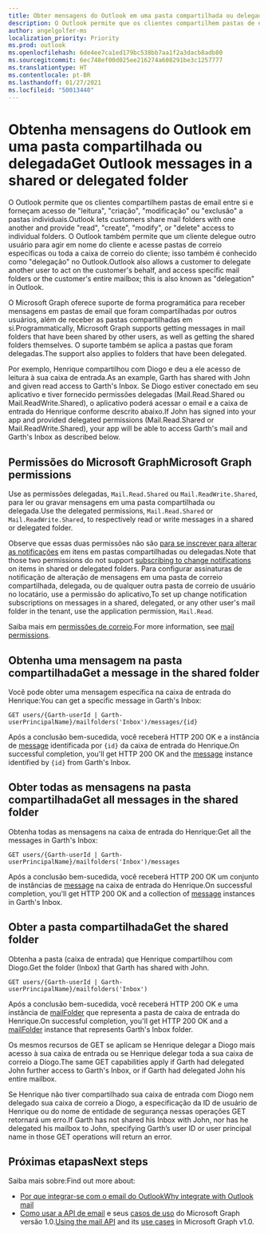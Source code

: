 ```yaml
---
title: Obter mensagens do Outlook em uma pasta compartilhada ou delegada
description: O Outlook permite que os clientes compartilhem pastas de e-mail entre si e forneçam acesso de "leitura", "criação", "modificação" ou "exclusão" a pastas individuais. O Outlook também permite que um cliente representante a outro usuário agir em nome do cliente.
author: angelgolfer-ms
localization_priority: Priority
ms.prod: outlook
ms.openlocfilehash: 6de4ee7ca1ed179bc538bb7aa1f2a3dacb8adb80
ms.sourcegitcommit: 6ec748ef00d025ee216274a608291be3c1257777
ms.translationtype: HT
ms.contentlocale: pt-BR
ms.lasthandoff: 01/27/2021
ms.locfileid: "50013440"
---
```

# <a name="get-outlook-messages-in-a-shared-or-delegated-folder"></a><span data-ttu-id="8097b-104">Obtenha mensagens do Outlook em uma pasta compartilhada ou delegada</span><span class="sxs-lookup"><span data-stu-id="8097b-104">Get Outlook messages in a shared or delegated folder</span></span>

<span data-ttu-id="8097b-105">O Outlook permite que os clientes compartilhem pastas de email entre si e forneçam acesso de "leitura", "criação", "modificação" ou "exclusão" a pastas individuais.</span><span class="sxs-lookup"><span data-stu-id="8097b-105">Outlook lets customers share mail folders with one another and provide "read", "create", "modify", or "delete" access to individual folders.</span></span> <span data-ttu-id="8097b-106">O Outlook também permite que um cliente delegue outro usuário para agir em nome do cliente e acesse pastas de correio específicas ou toda a caixa de correio do cliente; isso também é conhecido como "delegação" no Outlook.</span><span class="sxs-lookup"><span data-stu-id="8097b-106">Outlook also allows a customer to delegate another user to act on the customer's behalf, and access specific mail folders or the customer's entire mailbox; this is also known as "delegation" in Outlook.</span></span>

<span data-ttu-id="8097b-107">O Microsoft Graph oferece suporte de forma programática para receber mensagens em pastas de email que foram compartilhadas por outros usuários, além de receber as pastas compartilhadas em si.</span><span class="sxs-lookup"><span data-stu-id="8097b-107">Programmatically, Microsoft Graph supports getting messages in mail folders that have been shared by other users, as well as getting the shared folders themselves.</span></span> <span data-ttu-id="8097b-108">O suporte também se aplica a pastas que foram delegadas.</span><span class="sxs-lookup"><span data-stu-id="8097b-108">The support also applies to folders that have been delegated.</span></span>

<span data-ttu-id="8097b-109">Por exemplo, Henrique compartilhou com Diogo e deu a ele acesso de leitura à sua caixa de entrada.</span><span class="sxs-lookup"><span data-stu-id="8097b-109">As an example, Garth has shared with John and given read access to Garth's Inbox.</span></span> <span data-ttu-id="8097b-110">Se Diogo estiver conectado em seu aplicativo e tiver fornecido permissões delegadas (Mail.Read.Shared ou Mail.ReadWrite.Shared), o aplicativo poderá acessar o email e a caixa de entrada do Henrique conforme descrito abaixo.</span><span class="sxs-lookup"><span data-stu-id="8097b-110">If John has signed into your app and provided delegated permissions (Mail.Read.Shared or Mail.ReadWrite.Shared), your app will be able to access Garth's mail and Garth's Inbox as described below.</span></span>

## <a name="microsoft-graph-permissions"></a><span data-ttu-id="8097b-111">Permissões do Microsoft Graph</span><span class="sxs-lookup"><span data-stu-id="8097b-111">Microsoft Graph permissions</span></span>

<span data-ttu-id="8097b-112">Use as permissões delegadas, `Mail.Read.Shared` ou `Mail.ReadWrite.Shared`, para ler ou gravar mensagens em uma pasta compartilhada ou delegada.</span><span class="sxs-lookup"><span data-stu-id="8097b-112">Use the delegated permissions, `Mail.Read.Shared` or `Mail.ReadWrite.Shared`, to respectively read or write messages in a shared or delegated folder.</span></span> 

<span data-ttu-id="8097b-113">Observe que essas duas permissões não são [para se inscrever para alterar as notificações](webhooks.md) em itens em pastas compartilhadas ou delegadas.</span><span class="sxs-lookup"><span data-stu-id="8097b-113">Note that those two permissions do not support [subscribing to change notifications](webhooks.md) on items in shared or delegated folders.</span></span> <span data-ttu-id="8097b-114">Para configurar assinaturas de notificação de alteração de mensagens em uma pasta de correio compartilhada, delegada, ou de qualquer outra pasta de correio de usuário no locatário, use a permissão do aplicativo,</span><span class="sxs-lookup"><span data-stu-id="8097b-114">To set up change notification subscriptions on messages in a shared, delegated, or any other user's mail folder in the tenant, use the application permission, `Mail.Read`.</span></span>

<span data-ttu-id="8097b-115">Saiba mais em [permissões de correio](permissions-reference.md#mail-permissions).</span><span class="sxs-lookup"><span data-stu-id="8097b-115">For more information, see [mail permissions](permissions-reference.md#mail-permissions).</span></span>

## <a name="get-a-message-in-the-shared-folder"></a><span data-ttu-id="8097b-116">Obtenha uma mensagem na pasta compartilhada</span><span class="sxs-lookup"><span data-stu-id="8097b-116">Get a message in the shared folder</span></span>

<span data-ttu-id="8097b-117">Você pode obter uma mensagem específica na caixa de entrada do Henrique:</span><span class="sxs-lookup"><span data-stu-id="8097b-117">You can get a specific message in Garth's Inbox:</span></span>

<!-- { "blockType": "ignored" } -->
```http
GET users/{Garth-userId | Garth-userPrincipalName}/mailfolders('Inbox')/messages/{id}
```

<span data-ttu-id="8097b-118">Após a conclusão bem-sucedida, você receberá HTTP 200 OK e a instância de [message](/graph/api/resources/message) identificada por `{id}` da caixa de entrada do Henrique.</span><span class="sxs-lookup"><span data-stu-id="8097b-118">On successful completion, you'll get HTTP 200 OK and the [message](/graph/api/resources/message) instance identified by `{id}` from Garth's Inbox.</span></span>

## <a name="get-all-messages-in-the-shared-folder"></a><span data-ttu-id="8097b-119">Obter todas as mensagens na pasta compartilhada</span><span class="sxs-lookup"><span data-stu-id="8097b-119">Get all messages in the shared folder</span></span>

<span data-ttu-id="8097b-120">Obtenha todas as mensagens na caixa de entrada do Henrique:</span><span class="sxs-lookup"><span data-stu-id="8097b-120">Get all the messages in Garth's Inbox:</span></span>

<!-- { "blockType": "ignored" } -->
```http
GET users/{Garth-userId | Garth-userPrincipalName}/mailfolders('Inbox')/messages
```

<span data-ttu-id="8097b-121">Após a conclusão bem-sucedida, você receberá HTTP 200 OK um conjunto de instâncias de [message](/graph/api/resources/message) na caixa de entrada do Henrique.</span><span class="sxs-lookup"><span data-stu-id="8097b-121">On successful completion, you'll get HTTP 200 OK and a collection of [message](/graph/api/resources/message) instances in Garth's Inbox.</span></span>

## <a name="get-the-shared-folder"></a><span data-ttu-id="8097b-122">Obter a pasta compartilhada</span><span class="sxs-lookup"><span data-stu-id="8097b-122">Get the shared folder</span></span>

<span data-ttu-id="8097b-123">Obtenha a pasta (caixa de entrada) que Henrique compartilhou com Diogo.</span><span class="sxs-lookup"><span data-stu-id="8097b-123">Get the folder (Inbox) that Garth has shared with John.</span></span>

<!-- { "blockType": "ignored" } -->
```http
GET users/{Garth-userId | Garth-userPrincipalName}/mailfolders('Inbox')
```

<span data-ttu-id="8097b-124">Após a conclusão bem-sucedida, você receberá HTTP 200 OK e uma instância de [mailFolder](/graph/api/resources/mailfolder) que representa a pasta de caixa de entrada do Henrique.</span><span class="sxs-lookup"><span data-stu-id="8097b-124">On successful completion, you'll get HTTP 200 OK and a [mailFolder](/graph/api/resources/mailfolder) instance that represents Garth's Inbox folder.</span></span>

<span data-ttu-id="8097b-125">Os mesmos recursos de GET se aplicam se Henrique delegar a Diogo mais acesso à sua caixa de entrada ou se Henrique delegar toda a sua caixa de correio a Diogo.</span><span class="sxs-lookup"><span data-stu-id="8097b-125">The same GET capabilities apply if Garth had delegated John further access to Garth's Inbox, or if Garth had delegated John his entire mailbox.</span></span>

<span data-ttu-id="8097b-126">Se Henrique não tiver compartilhado sua caixa de entrada com Diogo nem delegado sua caixa de correio a Diogo, a especificação da ID de usuário de Henrique ou do nome de entidade de segurança nessas operações GET retornará um erro.</span><span class="sxs-lookup"><span data-stu-id="8097b-126">If Garth has not shared his Inbox with John, nor has he delegated his mailbox to John, specifying Garth’s user ID or user principal name in those GET operations will return an error.</span></span> 


## <a name="next-steps"></a><span data-ttu-id="8097b-127">Próximas etapas</span><span class="sxs-lookup"><span data-stu-id="8097b-127">Next steps</span></span>

<span data-ttu-id="8097b-128">Saiba mais sobre:</span><span class="sxs-lookup"><span data-stu-id="8097b-128">Find out more about:</span></span>

- [<span data-ttu-id="8097b-129">Por que integrar-se com o email do Outlook</span><span class="sxs-lookup"><span data-stu-id="8097b-129">Why integrate with Outlook mail</span></span>](outlook-mail-concept-overview.md)
- <span data-ttu-id="8097b-130">[Como usar a API de email](/graph/api/resources/mail-api-overview) e seus [casos de uso](/graph/api/resources/mail-api-overview#common-use-cases) do Microsoft Graph versão 1.0.</span><span class="sxs-lookup"><span data-stu-id="8097b-130">[Using the mail API](/graph/api/resources/mail-api-overview) and its [use cases](/graph/api/resources/mail-api-overview#common-use-cases) in Microsoft Graph v1.0.</span></span>
